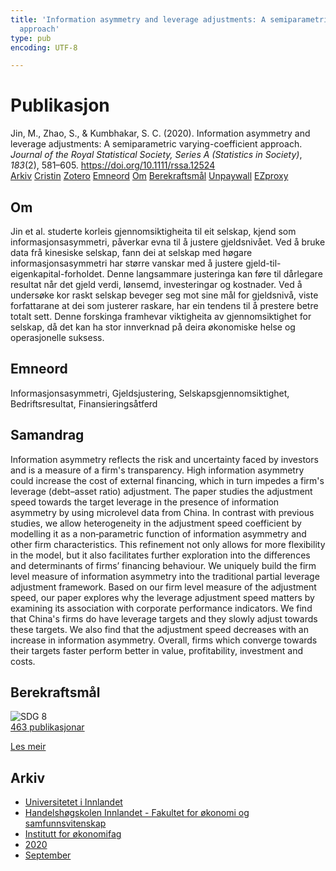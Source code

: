```yaml
---
title: 'Information asymmetry and leverage adjustments: A semiparametric varying-coefficient
  approach'
type: pub
encoding: UTF-8

---
```

<h1>Publikasjon</h1>
<article id="csl-bib-container-DVWQKDMH" class="csl-bib-container">
  <div class="csl-bib-body"> <div class="csl-entry">Jin, M., Zhao, S., &#38; Kumbhakar, S. C. (2020). Information asymmetry and leverage adjustments: A semiparametric varying-coefficient approach. <i>Journal of the Royal Statistical Society, Series A (Statistics in Society)</i>, <i>183</i>(2), 581–605. <a href="https://doi.org/10.1111/rssa.12524">https://doi.org/10.1111/rssa.12524</a></div> </div>
  <div class="csl-bib-buttons">
    <a href="#taxonomy-article-DVWQKDMH" alt="archive" class="csl-bib-button">Arkiv</a>
    <a href="https://app.cristin.no/results/show.jsf?id=1828842" alt="Cristin" class="csl-bib-button">Cristin</a>
    <a href="http://zotero.org/groups/5881554/items/DVWQKDMH" alt="Zotero" class="csl-bib-button">Zotero</a>
    <a href="#keywords-article-DVWQKDMH" alt="keywords" class="csl-bib-button">Emneord</a>
    <a href="#about-article-DVWQKDMH" alt="about_pub" class="csl-bib-button">Om</a>
    <a href="#sdg-article-DVWQKDMH" alt="sdg" class="csl-bib-button">Berekraftsmål</a>
    <a href="https://doi.org/10.1111/rssa.12524" alt="Unpaywall" class="csl-bib-button">Unpaywall</a>
    <a href="https://doi.org/10.1111/rssa.12524" alt="EZproxy" class="csl-bib-button">EZproxy</a>
  </div>
  <div id="csl-bib-meta-container-DVWQKDMH"></div>
</article>
<div id="csl-bib-meta-DVWQKDMH" class="csl-bib-meta">
  <article id="about-article-DVWQKDMH" class="about_pub-article">
    <h1>Om</h1>
    Jin et al. studerte korleis gjennomsiktigheita til eit selskap, kjend som informasjonsasymmetri, påverkar evna til å justere gjeldsnivået. Ved å bruke data frå kinesiske selskap, fann dei at selskap med høgare informasjonsasymmetri har større vanskar med å justere gjeld-til-eigenkapital-forholdet. Denne langsammare justeringa kan føre til dårlegare resultat når det gjeld verdi, lønsemd, investeringar og kostnader. Ved å undersøke kor raskt selskap beveger seg mot sine mål for gjeldsnivå, viste forfattarane at dei som justerer raskare, har ein tendens til å prestere betre totalt sett. Denne forskinga framhevar viktigheita av gjennomsiktighet for selskap, då det kan ha stor innverknad på deira økonomiske helse og operasjonelle suksess.
  </article>
  <article id="keywords-article-DVWQKDMH" class="keywords-article">
    <h1>Emneord</h1>
    Informasjonsasymmetri, Gjeldsjustering, Selskapsgjennomsiktighet, Bedriftsresultat, Finansieringsåtferd
  </article>
  <article id="abstract-article-DVWQKDMH" class="abstract-article">
    <h1>Samandrag</h1>
    Information asymmetry reflects the risk and uncertainty faced by investors and is a measure of a firm's transparency. High information asymmetry could increase the cost of external financing, which in turn impedes a firm's leverage (debt–asset ratio) adjustment. The paper studies the adjustment speed towards the target leverage in the presence of information asymmetry by using microlevel data from China. In contrast with previous studies, we allow heterogeneity in the adjustment speed coefficient by modelling it as a non‐parametric function of information asymmetry and other firm characteristics. This refinement not only allows for more flexibility in the model, but it also facilitates further exploration into the differences and determinants of firms’ financing behaviour. We uniquely build the firm level measure of information asymmetry into the traditional partial leverage adjustment framework. Based on our firm level measure of the adjustment speed, our paper explores why the leverage adjustment speed matters by examining its association with corporate performance indicators. We find that China's firms do have leverage targets and they slowly adjust towards these targets. We also find that the adjustment speed decreases with an increase in information asymmetry. Overall, firms which converge towards their targets faster perform better in value, profitability, investment and costs.
  </article>
  <article id="sdg-article-DVWQKDMH" class="sdg-article">
    <h1>Berekraftsmål</h1>
    <div class="sdg-container"><div id="sdg8" class="sdg">
        <img src="{{< params subfolder >}}images/sdg/sdg08_nn.png" class="image" alt="SDG 8">
        <div class="sdg-overlay">
          <a href="{{< params subfolder >}}nn/archive/?sdg=8#archive" class="sdg-publication-count"><span>463</span> publikasjonar</a>
          <p><a href="https://fn.no/om-fn/fns-baerekraftsmaal/anstendig-arbeid-og-oekonomisk-vekst?lang=nno-NO" class="sdg-read-more">Les meir</a></p>
        </div>
      </div></div>
  </article>
  <article id="taxonomy-article-DVWQKDMH" class="taxonomy-article">
    <h1>Arkiv</h1>
    <ul>
      <li><a href="{{< params subfolder >}}nn/archive/?key=3DCRN523">Universitetet i Innlandet</a></li>
      <li><a href="{{< params subfolder >}}nn/archive/?key=DU8Q9LN9">Handelshøgskolen Innlandet - Fakultet for økonomi og samfunnsvitenskap</a></li>
      <li><a href="{{< params subfolder >}}nn/archive/?key=3IQA89I8">Institutt for økonomifag</a></li>
      <li><a href="{{< params subfolder >}}nn/archive/?key=TI88EFV9">2020</a></li>
      <li><a href="{{< params subfolder >}}nn/archive/?key=ZNDBQIUJ">September</a></li>
    </ul>
  </article>
</div>
